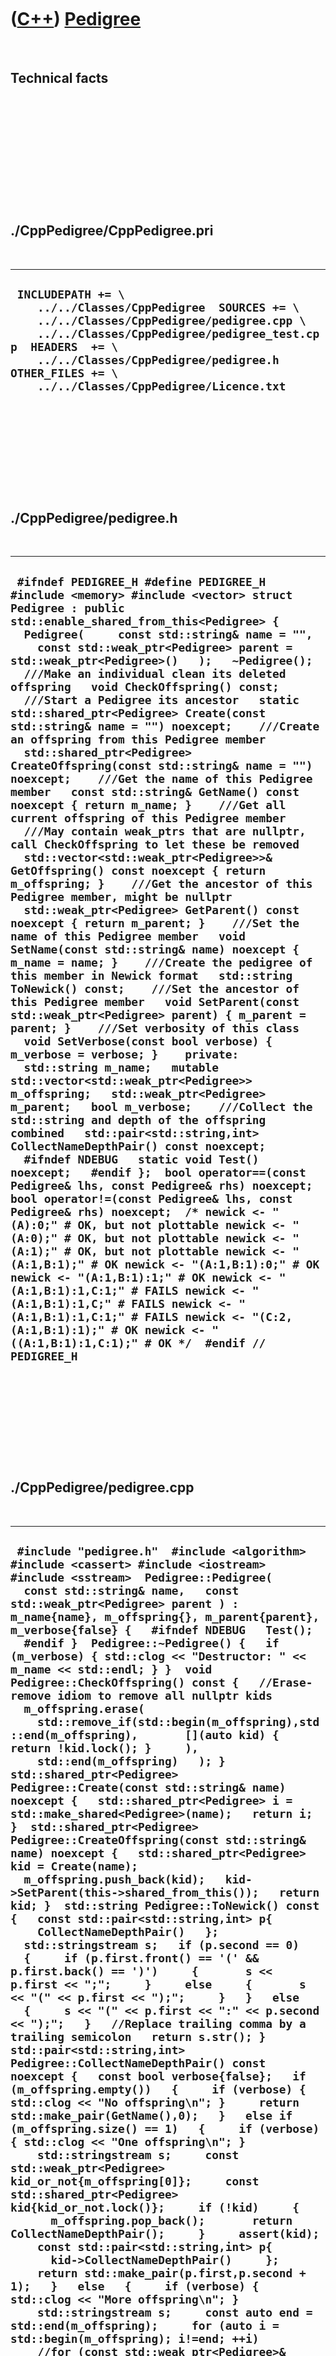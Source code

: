
 

 

 

 

 

([C++](Cpp.md)) [Pedigree](CppPedigree.md)
============================================

 

Technical facts
---------------

 

 

 

 

 

 

./CppPedigree/CppPedigree.pri
-----------------------------

 

  ----------------------------------------------------------------------------------------------------------------------------------------------------------------------------------------------------------------------------------------------------------------------------------
  ` INCLUDEPATH += \     ../../Classes/CppPedigree  SOURCES += \     ../../Classes/CppPedigree/pedigree.cpp \     ../../Classes/CppPedigree/pedigree_test.cpp  HEADERS  += \     ../../Classes/CppPedigree/pedigree.h  OTHER_FILES += \     ../../Classes/CppPedigree/Licence.txt`
  ----------------------------------------------------------------------------------------------------------------------------------------------------------------------------------------------------------------------------------------------------------------------------------

 

 

 

 

 

./CppPedigree/pedigree.h
------------------------

 

  -----------------------------------------------------------------------------------------------------------------------------------------------------------------------------------------------------------------------------------------------------------------------------------------------------------------------------------------------------------------------------------------------------------------------------------------------------------------------------------------------------------------------------------------------------------------------------------------------------------------------------------------------------------------------------------------------------------------------------------------------------------------------------------------------------------------------------------------------------------------------------------------------------------------------------------------------------------------------------------------------------------------------------------------------------------------------------------------------------------------------------------------------------------------------------------------------------------------------------------------------------------------------------------------------------------------------------------------------------------------------------------------------------------------------------------------------------------------------------------------------------------------------------------------------------------------------------------------------------------------------------------------------------------------------------------------------------------------------------------------------------------------------------------------------------------------------------------------------------------------------------------------------------------------------------------------------------------------------------------------------------------------------------------------------------------------------------------------------------------------------------------------------------------------------------------------------------------------------------------------------------------------------------------------------------------------------------------------------------------------------------------------------------------------------------------------------------------------------------------------------------------------------------------
  ` #ifndef PEDIGREE_H #define PEDIGREE_H  #include <memory> #include <vector> struct Pedigree : public std::enable_shared_from_this<Pedigree> {    Pedigree(     const std::string& name = "",     const std::weak_ptr<Pedigree> parent = std::weak_ptr<Pedigree>()   );   ~Pedigree();    ///Make an individual clean its deleted offspring   void CheckOffspring() const;    ///Start a Pedigree its ancestor   static std::shared_ptr<Pedigree> Create(const std::string& name = "") noexcept;    ///Create an offspring from this Pedigree member   std::shared_ptr<Pedigree> CreateOffspring(const std::string& name = "") noexcept;    ///Get the name of this Pedigree member   const std::string& GetName() const noexcept { return m_name; }    ///Get all current offspring of this Pedigree member   ///May contain weak_ptrs that are nullptr, call CheckOffspring to let these be removed   std::vector<std::weak_ptr<Pedigree>>& GetOffspring() const noexcept { return m_offspring; }    ///Get the ancestor of this Pedigree member, might be nullptr   std::weak_ptr<Pedigree> GetParent() const noexcept { return m_parent; }    ///Set the name of this Pedigree member   void SetName(const std::string& name) noexcept { m_name = name; }    ///Create the pedigree of this member in Newick format   std::string ToNewick() const;    ///Set the ancestor of this Pedigree member   void SetParent(const std::weak_ptr<Pedigree> parent) { m_parent = parent; }    ///Set verbosity of this class   void SetVerbose(const bool verbose) { m_verbose = verbose; }    private:   std::string m_name;   mutable std::vector<std::weak_ptr<Pedigree>> m_offspring;   std::weak_ptr<Pedigree> m_parent;   bool m_verbose;    ///Collect the std::string and depth of the offspring combined   std::pair<std::string,int> CollectNameDepthPair() const noexcept;    #ifndef NDEBUG   static void Test() noexcept;   #endif };  bool operator==(const Pedigree& lhs, const Pedigree& rhs) noexcept; bool operator!=(const Pedigree& lhs, const Pedigree& rhs) noexcept;  /* newick <- "(A):0;" # OK, but not plottable newick <- "(A:0);" # OK, but not plottable newick <- "(A:1);" # OK, but not plottable newick <- "(A:1,B:1);" # OK newick <- "(A:1,B:1):0;" # OK newick <- "(A:1,B:1):1;" # OK newick <- "(A:1,B:1):1,C:1;" # FAILS newick <- "(A:1,B:1):1,C;" # FAILS newick <- "(A:1,B:1):1,C:1;" # FAILS newick <- "(C:2,(A:1,B:1):1);" # OK newick <- "((A:1,B:1):1,C:1);" # OK */  #endif // PEDIGREE_H`
  -----------------------------------------------------------------------------------------------------------------------------------------------------------------------------------------------------------------------------------------------------------------------------------------------------------------------------------------------------------------------------------------------------------------------------------------------------------------------------------------------------------------------------------------------------------------------------------------------------------------------------------------------------------------------------------------------------------------------------------------------------------------------------------------------------------------------------------------------------------------------------------------------------------------------------------------------------------------------------------------------------------------------------------------------------------------------------------------------------------------------------------------------------------------------------------------------------------------------------------------------------------------------------------------------------------------------------------------------------------------------------------------------------------------------------------------------------------------------------------------------------------------------------------------------------------------------------------------------------------------------------------------------------------------------------------------------------------------------------------------------------------------------------------------------------------------------------------------------------------------------------------------------------------------------------------------------------------------------------------------------------------------------------------------------------------------------------------------------------------------------------------------------------------------------------------------------------------------------------------------------------------------------------------------------------------------------------------------------------------------------------------------------------------------------------------------------------------------------------------------------------------------------------------

 

 

 

 

 

./CppPedigree/pedigree.cpp
--------------------------

 

  -----------------------------------------------------------------------------------------------------------------------------------------------------------------------------------------------------------------------------------------------------------------------------------------------------------------------------------------------------------------------------------------------------------------------------------------------------------------------------------------------------------------------------------------------------------------------------------------------------------------------------------------------------------------------------------------------------------------------------------------------------------------------------------------------------------------------------------------------------------------------------------------------------------------------------------------------------------------------------------------------------------------------------------------------------------------------------------------------------------------------------------------------------------------------------------------------------------------------------------------------------------------------------------------------------------------------------------------------------------------------------------------------------------------------------------------------------------------------------------------------------------------------------------------------------------------------------------------------------------------------------------------------------------------------------------------------------------------------------------------------------------------------------------------------------------------------------------------------------------------------------------------------------------------------------------------------------------------------------------------------------------------------------------------------------------------------------------------------------------------------------------------------------------------------------------------------------------------------------------------------------------------------------------------------------------------------------------------------------------------------------------------------------------------------------------------------------------------------------------------------------------------------------------------------------------------------------------------------------------------------------------------------------------------------------------------------------------------------------------------------------------------------------------------------------------------------------------------------------------------------------------------------------------------------------------------------------------------------------------------------------------------------------------------------------------------------------------------------------------------------------------------------------------------------------------------------------------------------------------------------------------------------------------------------------------------------------------------------------------------------------------------------------------------------------
  ` #include "pedigree.h"  #include <algorithm> #include <cassert> #include <iostream> #include <sstream>  Pedigree::Pedigree(   const std::string& name,   const std::weak_ptr<Pedigree> parent ) : m_name{name}, m_offspring{}, m_parent{parent}, m_verbose{false} {   #ifndef NDEBUG   Test();   #endif }  Pedigree::~Pedigree() {   if (m_verbose) { std::clog << "Destructor: " << m_name << std::endl; } }  void Pedigree::CheckOffspring() const {   //Erase-remove idiom to remove all nullptr kids   m_offspring.erase(     std::remove_if(std::begin(m_offspring),std::end(m_offspring),       [](auto kid) { return !kid.lock(); }     ),     std::end(m_offspring)   ); }  std::shared_ptr<Pedigree> Pedigree::Create(const std::string& name) noexcept {   std::shared_ptr<Pedigree> i = std::make_shared<Pedigree>(name);   return i; }  std::shared_ptr<Pedigree> Pedigree::CreateOffspring(const std::string& name) noexcept {   std::shared_ptr<Pedigree> kid = Create(name);   m_offspring.push_back(kid);   kid->SetParent(this->shared_from_this());   return kid; }  std::string Pedigree::ToNewick() const {   const std::pair<std::string,int> p{     CollectNameDepthPair()   };   std::stringstream s;   if (p.second == 0)   {     if (p.first.front() == '(' && p.first.back() == ')')     {       s << p.first << ";";     }     else     {       s << "(" << p.first << ");";     }   }   else   {     s << "(" << p.first << ":" << p.second << ");";   }   //Replace trailing comma by a trailing semicolon   return s.str(); }  std::pair<std::string,int> Pedigree::CollectNameDepthPair() const noexcept {   const bool verbose{false};   if (m_offspring.empty())   {     if (verbose) { std::clog << "No offspring\n"; }     return std::make_pair(GetName(),0);   }   else if (m_offspring.size() == 1)   {     if (verbose) { std::clog << "One offspring\n"; }     std::stringstream s;     const std::weak_ptr<Pedigree> kid_or_not{m_offspring[0]};     const std::shared_ptr<Pedigree> kid{kid_or_not.lock()};     if (!kid)     {       m_offspring.pop_back();       return CollectNameDepthPair();     }     assert(kid);     const std::pair<std::string,int> p{       kid->CollectNameDepthPair()     };     return std::make_pair(p.first,p.second + 1);   }   else   {     if (verbose) { std::clog << "More offspring\n"; }     std::stringstream s;     const auto end = std::end(m_offspring);     for (auto i = std::begin(m_offspring); i!=end; ++i)     //for (const std::weak_ptr<Pedigree>& kid_or_not: m_offspring)     {       const std::shared_ptr<Pedigree> kid{(*i).lock()};       if (!kid)       {         std::swap(*i,m_offspring.back());         assert(!m_offspring.back().lock()); //Must remove nullptr kid         m_offspring.pop_back();         return CollectNameDepthPair();       }       assert(kid);        const std::pair<std::string,int> p{         kid->CollectNameDepthPair()       };       s << p.first << ":" << (p.second + 1) << ",";     }     std::string t{s.str()};     assert(!t.empty());     t.pop_back();     t = "(" + t + ")";     return std::make_pair(t,0);   }   return std::make_pair("",0); }  bool operator==(const Pedigree& lhs, const Pedigree& rhs) noexcept {   return lhs.ToNewick() == rhs.ToNewick(); }  bool operator!=(const Pedigree& lhs, const Pedigree& rhs) noexcept {   return !(lhs == rhs); }`
  -----------------------------------------------------------------------------------------------------------------------------------------------------------------------------------------------------------------------------------------------------------------------------------------------------------------------------------------------------------------------------------------------------------------------------------------------------------------------------------------------------------------------------------------------------------------------------------------------------------------------------------------------------------------------------------------------------------------------------------------------------------------------------------------------------------------------------------------------------------------------------------------------------------------------------------------------------------------------------------------------------------------------------------------------------------------------------------------------------------------------------------------------------------------------------------------------------------------------------------------------------------------------------------------------------------------------------------------------------------------------------------------------------------------------------------------------------------------------------------------------------------------------------------------------------------------------------------------------------------------------------------------------------------------------------------------------------------------------------------------------------------------------------------------------------------------------------------------------------------------------------------------------------------------------------------------------------------------------------------------------------------------------------------------------------------------------------------------------------------------------------------------------------------------------------------------------------------------------------------------------------------------------------------------------------------------------------------------------------------------------------------------------------------------------------------------------------------------------------------------------------------------------------------------------------------------------------------------------------------------------------------------------------------------------------------------------------------------------------------------------------------------------------------------------------------------------------------------------------------------------------------------------------------------------------------------------------------------------------------------------------------------------------------------------------------------------------------------------------------------------------------------------------------------------------------------------------------------------------------------------------------------------------------------------------------------------------------------------------------------------------------------------------------------------------

 

 

 

 

 

./CppPedigree/pedigree\_test.cpp
--------------------------------

 

  -------------------------------------------------------------------------------------------------------------------------------------------------------------------------------------------------------------------------------------------------------------------------------------------------------------------------------------------------------------------------------------------------------------------------------------------------------------------------------------------------------------------------------------------------------------------------------------------------------------------------------------------------------------------------------------------------------------------------------------------------------------------------------------------------------------------------------------------------------------------------------------------------------------------------------------------------------------------------------------------------------------------------------------------------------------------------------------------------------------------------------------------------------------------------------------------------------------------------------------------------------------------------------------------------------------------------------------------------------------------------------------------------------------------------------------------------------------------------------------------------------------------------------------------------------------------------------------------------------------------------------------------------------------------------------------------------------------------------------------------------------------------------------------------------------------------------------------------------------------------------------------------------------------------------------------------------------------------------------------------------------------------------------------------------------------------------------------------------------------------------------------------------------------------------------------------------------------------------------------------------------------------------------------------------------------------------------------------------------------------------------------------------------------------------------------------------------------------------------------------------------------------------------------------------------------------------------------------------------------------------------------------------------------------------------------------------------------------------------------------------------------------------------------------------------------------------------------------------------------------------------------------------------------------------------------------------------------------------------------------------------------------------------------------------------------------------------------------------------------------------------------------------------------------------------------------------------------------------------------------------------------------------------------------------------------------------------------------------------------------------------------------------------------------------------------------------------------------------------------------------------------------------------------------------------------------------------------------------------------------------------------------------------------------------------------------------------------------------------------------------------------------------------------------------------------------------------------------------------------------------------------------------------------------------------------------------------------------------------------------------------------------------------------------------------------------------------------------------------------------------------------------------------------------------------------------------------------------------------------------------------------------------------------------------------------------------------------------------------------------------------------------------------------------------------------------------------------------------------------------------------------------------------------------------------------------------------------------------------------------------------------------------------------------------------------------------------------------------------------------------------------------------------------------------------------------------------------------------------------------------------------------------------------------------------------------------------------------------------------------------------------------------------------------------------------------------------------------------------------------------------------------------------------------------------------------------------------------------------------------------------------------------------------------------------------------------------------------------------------------------------------------------------------------------------------------------------------------------------------------------------------------------------------------------------------------------------------------------------------------------------------------------------------------------------------------------------------------------------------------------------------------------------------------------------------------------------------------------------------------------------------------------------------------------------------------------------------------------------------------------------------------------------------------------------------------------------------------------------------------------------------------------------------------------------------------------------------------------------------------------------------------------------------------------------------------------------------------------------------------------------------------------------------------------------------------------------------------------------------------------------------------------------------------------------------------------------------------------------------------------------------------------------------------------------------------------------------------------------------------------------------------------------------------------------------------------------------------------------------------------------------------------------------------------------------------------------------------------------------------------------------------------------------------------------------------------------------------------------------------------------------------------------------------------------------------------------------------------------------------------------------------------------------------------------------------------------------------------------------------------------------------------------------------------------------------------------------------------------------------------------------------------------------------------------------------------------------------------------------------------------------------------------------------------------------------------------------------------------------------------------------------------------------------------------------------------------------------------------------------------------------------------------------------------------------------------------------------------------------------------------------------------------------------------------------------------------------------------------------------------------------------------------------------------------------------------------------------------------------------------------------------------------------------------------------------------------------------------------------------------------------------------------------------------------------------------------------------------------------------------------------------------------------------------------------------------------------------------------------------------------------------------------------------------------------------------------------------------------------------------------------------------------------------------------------------------------------------------------------------------------------------------------------------------------------------------------------------------------------------------------------------------------------------------------------------------------------------------------------------------------------------------------------------------------------------------------------------------------------------------------------------------------------------------------------------------------------------------------------------------------------------------------------------------------------------------------------------------------------------------------------------------------------------------------------------------------------------------------------------------------------------------------------------------------------------------------------------------------------------------------------------------------------------------------------------------------------------------------------------------------------------------------------------------------------------------------------------------------------------------------------------------------------------------------------------------------------------------------------------------------------------------------------------------------------------------------------------------------------------------------------------------------------------------------------------------------------------------------------------------------------------------------------------------------------------------------------------------------------------------------------------------------------------------------------------------------------------------------------------------------------------------------------------------------------------------------------------------------------------------------------------------------------------------------------------------------------------------------------------------------------------------------------------------------------------------------------------------------------------------------------------------------------------------------------------------------------------------------------------------------------------------------------------------------------------------------------------------------------------------------------------------------------------------------------------------------------------------------------------------------------------------------------------------------------------------------------------------------------------------------------------------------------------------------------------------------------------------------------------------------------------------------------------------------------------------------------------------------------------------------------------------------------------------------------------------------------------------------------------------------------------------------------------------------------------------------------------------------------------------------------------------------------------------------------------------------------------------------------------------------------------------------------------------------------------------------------------------------------------------------------------------------------------------------------------------------------------------------------------------------------------------------------------------------------------------------------------------------------------------------------------------------------------------------------------------------------------------------------------------------------------------------------------------------------------------------------------------------------------------------------------------------------------------------------------
  ` #include "pedigree.h"  #include <algorithm> #include <cassert> #include <iostream> #include <sstream>  #ifndef NDEBUG void Pedigree::Test() noexcept {   {     static bool is_tested{false};     if (is_tested) return;     is_tested = true;   }   //operator==   {     const std::string name = "Eve";     const auto pedigree1 = Pedigree::Create(name);     const auto pedigree2 = Pedigree::Create(name);     assert(*pedigree1 == *pedigree2);   }   //operator!=   {     const auto pedigree1 = Pedigree::Create("Adam");     const auto pedigree2 = Pedigree::Create("Eve");     assert(*pedigree1 != *pedigree2);   }   //Single parent construction   {     const std::string name = "Eve";     const auto parent = Pedigree::Create(name);     assert(parent->GetName() == name);     assert(!parent->GetParent().lock());     assert(parent->GetOffspring().empty());   }   //Parent and offspring construction   {     const auto parent = Pedigree::Create();     const auto kid = parent->CreateOffspring();     assert(parent->GetOffspring().size() == 1);     assert(parent->GetOffspring()[0].lock());     assert(parent->GetOffspring()[0].lock() == kid);     assert(kid->GetParent().lock());     assert(kid->GetParent().lock() == parent);   }   //Parent and two offspring construction   {     const auto parent = Pedigree::Create();     const auto kid1 = parent->CreateOffspring();     const auto kid2 = parent->CreateOffspring();     assert(parent->GetOffspring().size() == 2);     assert(parent->GetOffspring()[0].lock());     assert(parent->GetOffspring()[0].lock() == kid1);     assert(parent->GetOffspring()[1].lock());     assert(parent->GetOffspring()[1].lock() == kid2);     assert(kid1->GetParent().lock());     assert(kid1->GetParent().lock() == parent);     assert(kid2->GetParent().lock());     assert(kid2->GetParent().lock() == parent);   }   //Parent and one offspring construction, kid goes out of scope   {     const auto parent = Pedigree::Create();     {       const auto kid1 = parent->CreateOffspring();       const auto kid2 = parent->CreateOffspring();       assert(parent->GetOffspring().size() == 2);     }     parent->CheckOffspring();     assert(parent->GetOffspring().size() == 0);   }   //Create offspring from offspring   {     const auto parent = Pedigree::Create();     const auto a = parent->CreateOffspring();     const auto b = parent->CreateOffspring();     const auto c = a->CreateOffspring();     const auto d = a->CreateOffspring();     const auto e = b->CreateOffspring();     const auto f = b->CreateOffspring();     assert(c->GetParent().lock()->GetParent().lock() == parent);     assert(d->GetParent().lock()->GetParent().lock() == parent);     assert(e->GetParent().lock()->GetParent().lock() == parent);     assert(f->GetParent().lock()->GetParent().lock() == parent);   }   //Create offspring from offspring, kill second generation   {     std::vector<decltype(Pedigree::Create())> population;     {       const auto parent = Pedigree::Create();       const auto a = parent->CreateOffspring();       const auto b = a->CreateOffspring();       population.push_back(parent);       population.push_back(b);     }     population[0]->CheckOffspring();     assert(population[0]->GetOffspring().empty() && "Second generation died");     assert(!population[1]->GetParent().lock() && "Second generation died");   }   {     const auto root = Pedigree::Create("X");     const std::string expected{"(X);"};     if (root->ToNewick() != expected) { std::cerr << root->ToNewick() << '\n'; }     assert(root->ToNewick() == expected);   }   //Single lineage, one generation   {     const auto root = Pedigree::Create("X");     const auto a = root->CreateOffspring("A");     const std::string expected{"(A:1);"};     if(root->ToNewick() != expected) { std::cerr << root->ToNewick() << '\n';}     assert(root->ToNewick() == expected);   }   //Single lineage, two generations   {     const auto root = Pedigree::Create("X");     const auto a = root->CreateOffspring("A");     const auto b = a->CreateOffspring("B");     assert(b->ToNewick() == "(B);");     assert(a->ToNewick() == "(B:1);");     assert(root->ToNewick() == "(B:2);");   }   {     /*       +-A      |    --X      |      +-B      */     const auto root = Pedigree::Create("X");     const auto a = root->CreateOffspring("A");     const auto b = root->CreateOffspring("B");     const std::string expected{"(A:1,B:1);"};     const std::string found{root->ToNewick()};     if (found != expected) { std::cerr << found << '\n'; }     assert(found == expected);   }   //Three branches of short length   {     /*         +-C        |      +-A      | |    --X +-D      |      +-B-E      */     const auto root = Pedigree::Create("X");     const auto a = root->CreateOffspring("A");     const auto b = root->CreateOffspring("B");     const auto c = a->CreateOffspring("C");     const auto d = a->CreateOffspring("D");     const auto e = b->CreateOffspring("E");     const std::string expected{"((C:1,D:1):1,E:2);"};     const std::string found{root->ToNewick()};     if (found != expected) { std::cerr << found << '\n'; }     assert(found == expected);   }   //Three branches of one longer length   {     /*         +-C-F        |      +-A      | |    --X +-D-G      |      +-B-E-H      */     const auto root = Pedigree::Create("X");     const auto a = root->CreateOffspring("A");     const auto b = root->CreateOffspring("B");     const auto c = a->CreateOffspring("C");     const auto d = a->CreateOffspring("D");     const auto e = b->CreateOffspring("E");     const auto f = c->CreateOffspring("F");     const auto g = d->CreateOffspring("G");     const auto h = e->CreateOffspring("H");     const std::string expected{"((F:2,G:2):1,H:3);"};     const std::string found{root->ToNewick()};     if (found != expected) { std::cerr << found << '\n'; }     assert(found == expected);   }   //Four branches of short length with one trichomy   {     /*         +-C        |      +-A-D      | |    --X +-E      |      +-B-F      */     const auto root = Pedigree::Create("X");     const auto a = root->CreateOffspring("A");     const auto b = root->CreateOffspring("B");     const auto c = a->CreateOffspring("C");     const auto d = a->CreateOffspring("D");     const auto e = a->CreateOffspring("E");     const auto f = b->CreateOffspring("F");     const std::string expected{"((C:1,D:1,E:1):1,F:2);"};     const std::string found{root->ToNewick()};     if (found != expected) { std::cerr << found << '\n'; }     assert(found == expected);   }   //Four branches of short length, two dichotomies   {     /*         +-C        |      +-A      | |      | +-D    --X      | +-E      | |      +-B        |        +-F      */     const auto root = Pedigree::Create("X");     const auto a = root->CreateOffspring("A");     const auto b = root->CreateOffspring("B");     const auto c = a->CreateOffspring("C");     const auto d = a->CreateOffspring("D");     const auto e = b->CreateOffspring("E");     const auto f = b->CreateOffspring("F");     const std::string expected{"((C:1,D:1):1,(E:1,F:1):1);"};     const std::string found{root->ToNewick()};     if (found != expected) { std::cerr << found << '\n'; }     assert(found == expected);   }   //Four branches of one longer length with one trichomy   {     /*         +-C-G        |      +-A-D-H      | |    --X +-E-I      |      +-B-F-J      */     const auto root = Pedigree::Create("X");     const auto a = root->CreateOffspring("A");     const auto b = root->CreateOffspring("B");     const auto c = a->CreateOffspring("C");     const auto d = a->CreateOffspring("D");     const auto e = a->CreateOffspring("E");     const auto f = b->CreateOffspring("F");      const auto g = c->CreateOffspring("G");     const auto h = d->CreateOffspring("H");     const auto i = e->CreateOffspring("I");     const auto j = f->CreateOffspring("J");      const std::string expected{"((G:2,H:2,I:2):1,J:3);"};     const std::string found{root->ToNewick()};     if (found != expected) { std::cerr << found << '\n'; }     assert(found == expected);   }   //Four branches with one longer length, two dichotomies   {     /*         +-C-G        |      +-A      | |      | +-D-H    --X      | +-E-I      | |      +-B        |        +-F-J      */     const auto root = Pedigree::Create("X");     const auto a = root->CreateOffspring("A");     const auto b = root->CreateOffspring("B");     const auto c = a->CreateOffspring("C");     const auto d = a->CreateOffspring("D");     const auto e = b->CreateOffspring("E");     const auto f = b->CreateOffspring("F");      const auto g = c->CreateOffspring("G");     const auto h = d->CreateOffspring("H");     const auto i = e->CreateOffspring("I");     const auto j = f->CreateOffspring("J");      const std::string expected{"((G:2,H:2):1,(I:2,J:2):1);"};      const std::string found{root->ToNewick()};     if (found != expected) { std::cerr << found << '\n'; }     assert(found == expected);   }    //Four branches with two dichotomies of different length   {     /*         +-C-F        |      +-A      | |      | +-D-G    --X      |   +-H      |   |      +-B-E          |          +-I      */     const auto root = Pedigree::Create("X");     const auto a = root->CreateOffspring("A");     const auto b = root->CreateOffspring("B");     const auto c = a->CreateOffspring("C");     const auto d = a->CreateOffspring("D");     const auto e = b->CreateOffspring("E");     const auto f = c->CreateOffspring("F");     const auto g = d->CreateOffspring("G");     const auto h = e->CreateOffspring("H");     const auto i = e->CreateOffspring("I");     const std::string expected{"((F:2,G:2):1,(H:1,I:1):2);"};     const std::string found{root->ToNewick()};     if (found != expected) { std::cerr << found << '\n'; }     assert(found == expected);   }   //Three branches of one longer length, killing F   {     /*         +-C-F           +-C        |               |      +-A             +-A      | |       ->    | |    --X +-D-G       --X +-D-G      |               |      +-B-E-H         +-B-E-H      */     const auto root = Pedigree::Create("X");     const auto a = root->CreateOffspring("A");     const auto b = root->CreateOffspring("B");     const auto c = a->CreateOffspring("C");     const auto d = a->CreateOffspring("D");     const auto e = b->CreateOffspring("E");     {       const auto f = c->CreateOffspring("F");     }     const auto g = d->CreateOffspring("G");     const auto h = e->CreateOffspring("H");     const std::string expected{"((C:1,G:2):1,H:3);"};     const std::string found{root->ToNewick()};     if (found != expected) { std::cerr << found << '\n'; }     assert(found == expected);   }   //Three branches of one longer length, killing C   {     /*         +-C-F        |      +-A            +-A      | |      ->    | |    --X +-D-G      --X +-D-G      |              |      +-B-E-H        +-B-E-H      */     const auto root = Pedigree::Create("X");     const auto a = root->CreateOffspring("A");     const auto b = root->CreateOffspring("B");     auto c = a->CreateOffspring("C");     const auto d = a->CreateOffspring("D");     const auto e = b->CreateOffspring("E");     const auto f = c->CreateOffspring("F");     const auto g = d->CreateOffspring("G");     const auto h = e->CreateOffspring("H");     c = std::shared_ptr<Pedigree>();     const std::string expected{"(G:3,H:3);"};     const std::string found{root->ToNewick()};     if (found != expected) { std::cerr << found << '\n'; }     assert(found == expected);   }   //Three branches of one longer length, killing A   {     /*         +-C-F        |      +-A      | |      ->    --X +-D-G      --X      |              |      +-B-E-H        +-B-E-H      */     const auto root = Pedigree::Create("X");     auto a = root->CreateOffspring("A");     const auto b = root->CreateOffspring("B");     const auto c = a->CreateOffspring("C");     const auto d = a->CreateOffspring("D");     const auto e = b->CreateOffspring("E");     const auto f = c->CreateOffspring("F");     const auto g = d->CreateOffspring("G");     const auto h = e->CreateOffspring("H");     a = std::shared_ptr<Pedigree>();     const std::string expected{"(H:3);"};     const std::string found{root->ToNewick()};     if (found != expected) { std::cerr << found << '\n'; }     assert(found == expected);   } } #endif`
  -------------------------------------------------------------------------------------------------------------------------------------------------------------------------------------------------------------------------------------------------------------------------------------------------------------------------------------------------------------------------------------------------------------------------------------------------------------------------------------------------------------------------------------------------------------------------------------------------------------------------------------------------------------------------------------------------------------------------------------------------------------------------------------------------------------------------------------------------------------------------------------------------------------------------------------------------------------------------------------------------------------------------------------------------------------------------------------------------------------------------------------------------------------------------------------------------------------------------------------------------------------------------------------------------------------------------------------------------------------------------------------------------------------------------------------------------------------------------------------------------------------------------------------------------------------------------------------------------------------------------------------------------------------------------------------------------------------------------------------------------------------------------------------------------------------------------------------------------------------------------------------------------------------------------------------------------------------------------------------------------------------------------------------------------------------------------------------------------------------------------------------------------------------------------------------------------------------------------------------------------------------------------------------------------------------------------------------------------------------------------------------------------------------------------------------------------------------------------------------------------------------------------------------------------------------------------------------------------------------------------------------------------------------------------------------------------------------------------------------------------------------------------------------------------------------------------------------------------------------------------------------------------------------------------------------------------------------------------------------------------------------------------------------------------------------------------------------------------------------------------------------------------------------------------------------------------------------------------------------------------------------------------------------------------------------------------------------------------------------------------------------------------------------------------------------------------------------------------------------------------------------------------------------------------------------------------------------------------------------------------------------------------------------------------------------------------------------------------------------------------------------------------------------------------------------------------------------------------------------------------------------------------------------------------------------------------------------------------------------------------------------------------------------------------------------------------------------------------------------------------------------------------------------------------------------------------------------------------------------------------------------------------------------------------------------------------------------------------------------------------------------------------------------------------------------------------------------------------------------------------------------------------------------------------------------------------------------------------------------------------------------------------------------------------------------------------------------------------------------------------------------------------------------------------------------------------------------------------------------------------------------------------------------------------------------------------------------------------------------------------------------------------------------------------------------------------------------------------------------------------------------------------------------------------------------------------------------------------------------------------------------------------------------------------------------------------------------------------------------------------------------------------------------------------------------------------------------------------------------------------------------------------------------------------------------------------------------------------------------------------------------------------------------------------------------------------------------------------------------------------------------------------------------------------------------------------------------------------------------------------------------------------------------------------------------------------------------------------------------------------------------------------------------------------------------------------------------------------------------------------------------------------------------------------------------------------------------------------------------------------------------------------------------------------------------------------------------------------------------------------------------------------------------------------------------------------------------------------------------------------------------------------------------------------------------------------------------------------------------------------------------------------------------------------------------------------------------------------------------------------------------------------------------------------------------------------------------------------------------------------------------------------------------------------------------------------------------------------------------------------------------------------------------------------------------------------------------------------------------------------------------------------------------------------------------------------------------------------------------------------------------------------------------------------------------------------------------------------------------------------------------------------------------------------------------------------------------------------------------------------------------------------------------------------------------------------------------------------------------------------------------------------------------------------------------------------------------------------------------------------------------------------------------------------------------------------------------------------------------------------------------------------------------------------------------------------------------------------------------------------------------------------------------------------------------------------------------------------------------------------------------------------------------------------------------------------------------------------------------------------------------------------------------------------------------------------------------------------------------------------------------------------------------------------------------------------------------------------------------------------------------------------------------------------------------------------------------------------------------------------------------------------------------------------------------------------------------------------------------------------------------------------------------------------------------------------------------------------------------------------------------------------------------------------------------------------------------------------------------------------------------------------------------------------------------------------------------------------------------------------------------------------------------------------------------------------------------------------------------------------------------------------------------------------------------------------------------------------------------------------------------------------------------------------------------------------------------------------------------------------------------------------------------------------------------------------------------------------------------------------------------------------------------------------------------------------------------------------------------------------------------------------------------------------------------------------------------------------------------------------------------------------------------------------------------------------------------------------------------------------------------------------------------------------------------------------------------------------------------------------------------------------------------------------------------------------------------------------------------------------------------------------------------------------------------------------------------------------------------------------------------------------------------------------------------------------------------------------------------------------------------------------------------------------------------------------------------------------------------------------------------------------------------------------------------------------------------------------------------------------------------------------------------------------------------------------------------------------------------------------------------------------------------------------------------------------------------------------------------------------------------------------------------------------------------------------------------------------------------------------------------------------------------------------------------------------------------------------------------------------------------------------------------------------------------------------------------------------------------------------------------------------------------------------------------------------------------------------------------------------------------------------------------------------------------------------------------------------------------------------------------------------------------------------------------------------------------------------------------------------------------------------------------------------------------------------------------------------------------------------------------------------------------------------------------------------------------------------------------------------------------------------------------------------------------------------------------------------------------------------------------------------------------------------------------------------------------------------------------------------------------------------------------------------------------------------------------------------------------------------------------------------------------------------------------------------------------------------------------------------------------------------------------------------------------------------------------------------------------------------------------------------------------------------------------------------------------------------------------------------------------------------------------------------------------------

 

 

 

 

 

 


